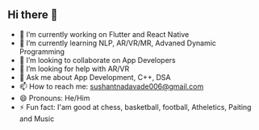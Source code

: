 ## Hi there 👋



- 🔭 I’m currently working on Flutter and React Native
- 🌱 I’m currently learning NLP, AR/VR/MR, Advaned Dynamic Programming
- 👯 I’m looking to collaborate on App Developers
- 🤔 I’m looking for help with AR/VR
- 💬 Ask me about App Development, C++, DSA
- 📫 How to reach me: sushantnadavade006@gmail.com
- 😄 Pronouns: He/Him
- ⚡ Fun fact: I'am good at chess, basketball, football, Atheletics, Paiting and Music
